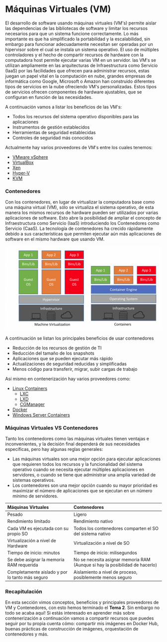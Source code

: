 # Máquinas Virtuales \(VM\)

El desarrollo de software usando máquinas virtuales \(VM's\) permite aislar las dependencias de las bibliotecas de software y limitar los recursos necesarios para que un sistema funcione correctamente. Lo más importante es que ha simplificado la portabilidad y la escalabilidad, sin embargo para funcionar adecuadamente necesitan ser operadas por un hipervisor sobre el cual se instala un sistema operativo. El uso de múltiples controladores y el hecho de compartir recursos de hardware con la computadora host permite ejecutar varias VM en un servidor. las VM's se utilizan ampliamente en las arquitecturas de Infraestructura como Servicio \(IaaS\) por las facilidades que ofrecen para administrar recursos, estas juegan un papel vital en la computación en nube, grandes empresas de informática como Google, Microsoft o Amazon han construido diferentes tipos de servicios en la nube ofreciendo VM's personalizadas. Estos tipos de servicios ofrecen componentes de hardware ajustables, que se configuran en función de las necesidades.

A continuación vamos a listar los beneficios de las VM's:

* Todos los recursos del sistema operativo disponibles para las aplicaciones 
* Instrumentos de gestión establecidos 
* Herramientas de seguridad establecidas 
* Controles de seguridad más conocidos

Actualmente hay varios proveedores de VM's entre los cuales tenemos:

* [VMware vSphere](https://www.vmware.com/products/vsphere.html)
* [VirtualBox](https://www.virtualbox.org/)
* [Xen](https://www.xenproject.org/)
* [Hyper-V](https://docs.microsoft.com/en-us/virtualization/hyper-v-on-windows/about/)
* [KVM](https://www.linux-kvm.org/page/Main_Page)

### Contenedores

Con los contenedores, en lugar de virtualizar la computadora base como una máquina virtual \(VM\), sólo se virtualiza el sistema operativo, de esta manera los mismos recursos de hardware pueden ser utilizados por varias aplicaciones de software. Esto abre la posibilidad de ampliar el concepto de Infraestructura como Servicio \(IaaS\) introduciendo los Contenedores como Servicio \(CaaS\). La tecnología de contenedores ha crecido rápidamente debido a sus características que permiten ejecutar aún más aplicaciones de software en el mismo hardware que usando VM.

![](../.gitbook/assets/comparacion-vm-vs-contenedores.png)

A continuación se listan los principales beneficios de usar contenedores

* Reducción de los recursos de gestión de TI
* Reducción del tamaño de los snapshots
* Aplicaciones que se pueden ejecutar más rápido
* Actualizaciones de seguridad reducidas y simplificadas
* Menos código para transferir, migrar, subir cargas de trabajo

Así mismo en contenerización hay varios proveedores como:

* [Linux Containers](https://linuxcontainers.org/)
  * [LXC](https://linuxcontainers.org/lxc/)
  * [LXD](https://linuxcontainers.org/lxd/introduction/)
  * [CGManager](https://linuxcontainers.org/cgmanager/introduction/)
* [Docker](https://www.docker.com/)
* [Windows Server Containers](https://docs.microsoft.com/en-us/virtualization/windowscontainers/about/)

### Máquinas Virtuales VS Contenedores

Tanto los contenedores como las máquinas virtuales tienen ventajas e inconvenientes, y la decisión final dependerá de sus necesidades específicas, pero hay algunas reglas generales:

* Las máquinas virtuales son una mejor opción para ejecutar aplicaciones que requieren todos los recursos y la funcionalidad del sistema operativo cuando se necesita ejecutar múltiples aplicaciones en servidores, o cuando se tiene que administrar una amplia variedad de sistemas operativos. 
* Los contenedores son una mejor opción cuando su mayor prioridad es maximizar el número de aplicaciones que se ejecutan en un número mínimo de servidores.

| **Máquinas Virtuales** | **Contenedores** |
| :--- | :--- |
| Pesado | Ligero |
| Rendimiento limitado | Rendimiento nativo |
| Cada VM es ejecutada con su propio SO | Todos los contenedores comparten el SO del sistema nativo |
| Virtualización a nivel de Hardware | Virtualización a nivel de SO |
| Tiempo de inicio: minutos | Tiempo de inicio: milisegundos |
| Se debe asignar la memoria RAM requerida | No se necesita asignar memoria RAM \(Aunque si hay la posibilidad de hacerlo\) |
| Completamente aislado y por lo tanto más seguro | Aislamiento a nivel de proceso, posiblemente menos seguro |

### Recapitulación

En esta sección vimos conceptos, beneficios y principales proveedores de VM y Contenedores, con esto hemos terminado el **Tema 2**. Sin embargo no todo se acaba aquí! Si estás interesado en aprender más sobre contenerización a continuación vamos a compartir recursos que puedes seguir por tu propia cuenta cómo: compartir mis imágenes en Docker Hub, buenas prácticas de construcción de imágenes, orquestación de contenedores y más. 

